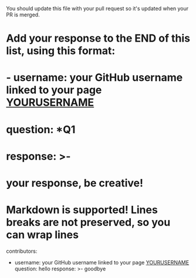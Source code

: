 You should update this file with your pull request so it's updated when your PR is merged.

# Add your response to the END of this list, using this format:
# - username: your GitHub username linked to your page [YOURUSERNAME](yourlinkhere)
#   question: *Q1
#   response: >-
#     your response, be creative!
#     Markdown is supported! Lines breaks are not preserved, so you can wrap lines

contributors:
- username: your GitHub username linked to your page [YOURUSERNAME](yourlinkhere)
   question: hello
   response: >-
     goodbye
     
